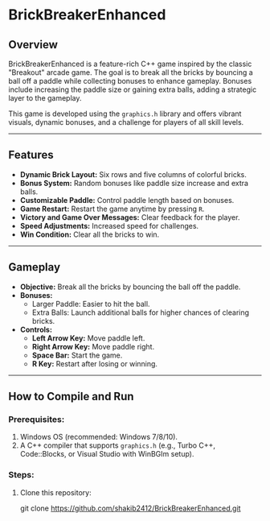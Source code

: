 # BrickBreakerEnhanced

## Overview
BrickBreakerEnhanced is a feature-rich C++ game inspired by the classic "Breakout" arcade game. The goal is to break all the bricks by bouncing a ball off a paddle while collecting bonuses to enhance gameplay. Bonuses include increasing the paddle size or gaining extra balls, adding a strategic layer to the gameplay.

This game is developed using the `graphics.h` library and offers vibrant visuals, dynamic bonuses, and a challenge for players of all skill levels.

---

## Features
- **Dynamic Brick Layout:** Six rows and five columns of colorful bricks.
- **Bonus System:** Random bonuses like paddle size increase and extra balls.
- **Customizable Paddle:** Control paddle length based on bonuses.
- **Game Restart:** Restart the game anytime by pressing `R`.
- **Victory and Game Over Messages:** Clear feedback for the player.
- **Speed Adjustments:** Increased speed for challenges.
- **Win Condition:** Clear all the bricks to win.

---

## Gameplay
- **Objective:** Break all the bricks by bouncing the ball off the paddle.
- **Bonuses:**
  - Larger Paddle: Easier to hit the ball.
  - Extra Balls: Launch additional balls for higher chances of clearing bricks.
- **Controls:**
  - **Left Arrow Key:** Move paddle left.
  - **Right Arrow Key:** Move paddle right.
  - **Space Bar:** Start the game.
  - **R Key:** Restart after losing or winning.

---

## How to Compile and Run
### Prerequisites:
1. Windows OS (recommended: Windows 7/8/10).
2. A C++ compiler that supports `graphics.h` (e.g., Turbo C++, Code::Blocks, or Visual Studio with WinBGIm setup).

### Steps:
1. Clone this repository:
  
   git clone https://github.com/shakib2412/BrickBreakerEnhanced.git
